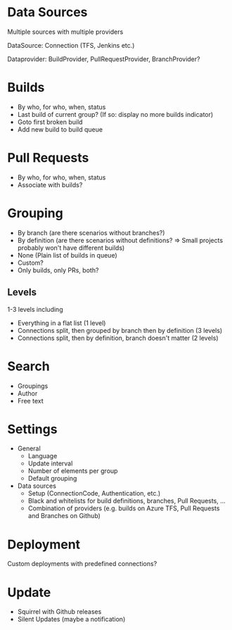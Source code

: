 # Data Sources
Multiple sources with multiple providers

DataSource: Connection (TFS, Jenkins etc.)

Dataprovider: BuildProvider, PullRequestProvider, BranchProvider?

# Builds
- By who, for who, when, status
- Last build of current group? (If so: display no more builds indicator)
- Goto first broken build
- Add new build to build queue

# Pull Requests
- By who, for who, when, status
- Associate with builds?

# Grouping
- By branch (are there scenarios without branches?)
- By definition (are there scenarios without definitions? => Small projects probably won't have different builds)
- None (Plain list of builds in queue)
- Custom?
- Only builds, only PRs, both?

## Levels
1-3 levels including
- Everything in a flat list (1 level)
- Connections split, then grouped by branch then by definition (3 levels)
- Connections split, then by definition, branch doesn't matter (2 levels)

# Search
- Groupings
- Author
- Free text

# Settings
- General
    - Language
    - Update interval
    - Number of elements per group
    - Default grouping
- Data sources
    - Setup (ConnectionCode, Authentication, etc.)
    - Black and whitelists for build definitions, branches, Pull Requests, ...
    - Combination of providers (e.g. builds on Azure TFS, Pull Requests and Branches on Github)

# Deployment
Custom deployments with predefined connections?

# Update
- Squirrel with Github releases
- Silent Updates (maybe a notification)
